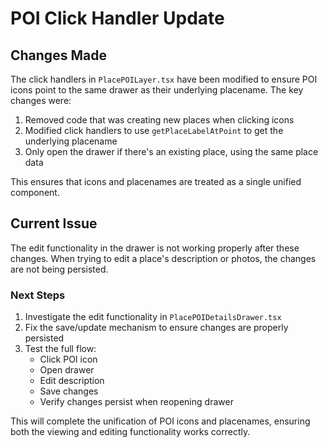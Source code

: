 # POI Click Handler Update

## Changes Made

The click handlers in `PlacePOILayer.tsx` have been modified to ensure POI icons point to the same drawer as their underlying placename. The key changes were:

1. Removed code that was creating new places when clicking icons
2. Modified click handlers to use `getPlaceLabelAtPoint` to get the underlying placename
3. Only open the drawer if there's an existing place, using the same place data

This ensures that icons and placenames are treated as a single unified component.

## Current Issue

The edit functionality in the drawer is not working properly after these changes. When trying to edit a place's description or photos, the changes are not being persisted.

### Next Steps

1. Investigate the edit functionality in `PlacePOIDetailsDrawer.tsx`
2. Fix the save/update mechanism to ensure changes are properly persisted
3. Test the full flow:
   - Click POI icon
   - Open drawer
   - Edit description
   - Save changes
   - Verify changes persist when reopening drawer

This will complete the unification of POI icons and placenames, ensuring both the viewing and editing functionality works correctly.
